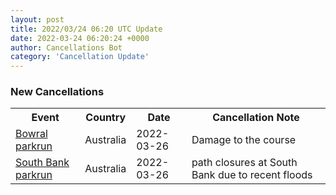 ```yaml
---
layout: post
title: 2022/03/24 06:20 UTC Update
date: 2022-03-24 06:20:24 +0000
author: Cancellations Bot
category: 'Cancellation Update'
---
```


<h3>New Cancellations</h3>
<div class='hscrollable'>
<table style='width: 100%'>
    <tr>
        <th>Event</th>
        <th>Country</th>
        <th>Date</th>
        <th>Cancellation Note</th>
    </tr>
    <tr>
        <td><a href="https://www.parkrun.com.au/bowral">Bowral parkrun</a></td>
        <td>Australia</td>
        <td>2022-03-26</td>
        <td>Damage to the course</td>
    </tr>
    <tr>
        <td><a href="https://www.parkrun.com.au/southbank">South Bank parkrun</a></td>
        <td>Australia</td>
        <td>2022-03-26</td>
        <td>path closures at South Bank due to recent floods</td>
    </tr>
</table>
</div>
